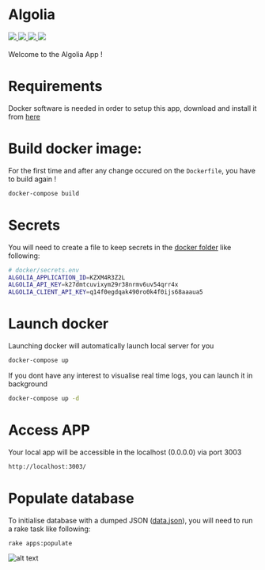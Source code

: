 # Algolia
<a href="http://ruby-doc.org/core-2.3.1/">
  <img src="https://img.shields.io/badge/Ruby-2.3.1-yellow.svg">
</a>
<a href="http://www.rubydoc.info/gems/rails">
  <img src="https://img.shields.io/badge/Rails-5.1.4-yellow.svg">
</a>
<a href="https://hub.docker.com/_/postgres/">
  <img src="https://img.shields.io/badge/Postgres-9.5.2-yellow.svg">
</a>
<a href="https://hub.docker.com/_/ruby/">
  <img src="https://img.shields.io/badge/Docker-ruby:2.3.1 slim-yellow.svg">
</a><br /><br />
Welcome to the Algolia App !

# Requirements
Docker software is needed in order to setup this app, download and install it from [here](https://docs.docker.com/docker-for-mac/)

# Build docker image:
For the first time and after any change occured on the `Dockerfile`, you have to build again !
``` bash
docker-compose build
```
# Secrets
You will need to create a file to keep secrets in the [docker folder](docker/) like following:
``` bash
# docker/secrets.env
ALGOLIA_APPLICATION_ID=KZXM4R3Z2L
ALGOLIA_API_KEY=k27dmtcuvixym29r38nrmv6uv54qrr4x
ALGOLIA_CLIENT_API_KEY=q14f0egdqak490ro0k4f0ijs68aaaua5
```

# Launch docker
Launching docker will automatically launch local server for you
``` bash
docker-compose up
```
If you dont have any interest to visualise real time logs, you can launch it in background
``` bash
docker-compose up -d
```

# Access APP
Your local app will be accessible in the localhost (0.0.0.0) via port 3003
``` bash
http://localhost:3003/
```

# Populate database
To initialise database with a dumped JSON ([data.json](db/data/data.json)), you will need to run a rake task like following:
``` bash
rake apps:populate
```
![alt text](https://image.ibb.co/ibwPTk/Capture_d_e_cran_2017_09_17_a_17_55_32.png)
